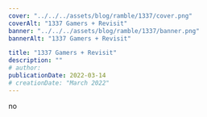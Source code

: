 ```yaml
---
cover: "../../../assets/blog/ramble/1337/cover.png"
coverAlt: "1337 Gamers + Revisit"
banner: "../../../assets/blog/ramble/1337/banner.png"
bannerAlt: "1337 Gamers + Revisit"

title: "1337 Gamers + Revisit"
description: ""
# author:
publicationDate: 2022-03-14
# creationDate: "March 2022"
---
```


no